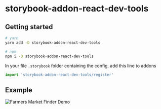 # storybook-addon-react-dev-tools


## Getting started

```bash
# yarn 
yarn add -D storybook-addon-react-dev-tools

# npm 
npm i -D storybook-addon-react-dev-tools
```

In your file `.storybook` folder containing the config, add this line to addons
```javascript
import 'storybook-addon-react-dev-tools/register'
```

## Example
![Farmers Market Finder Demo](assets/devtool.gif)

